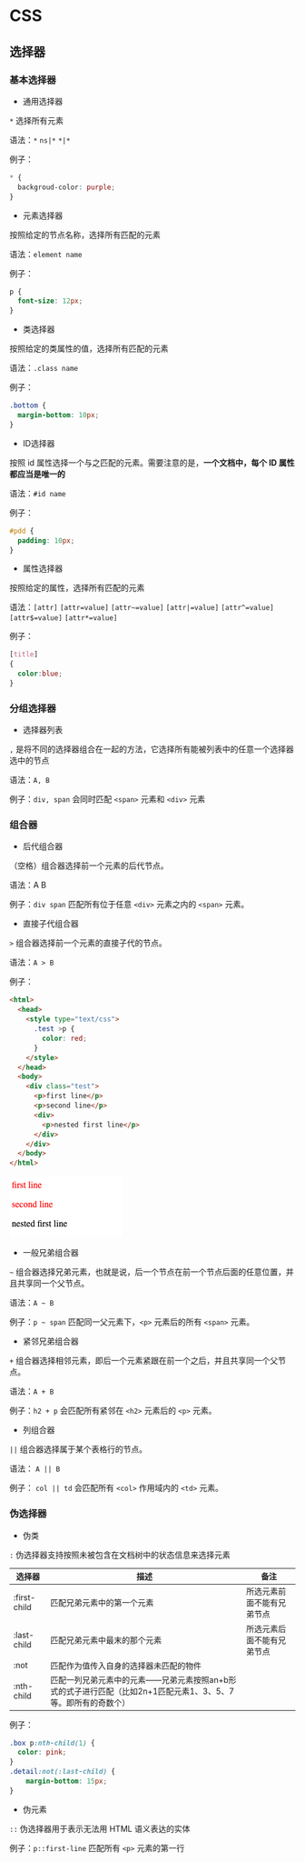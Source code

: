 # CSS

## 选择器

### 基本选择器

- 通用选择器

`*` 选择所有元素

语法：`*` `ns|*` `*|*`

例子：

```css
* {
  backgroud-color: purple;
}
```

- 元素选择器

按照给定的节点名称，选择所有匹配的元素

语法：`element name`

例子：

```css
p {
  font-size: 12px;
}
```

- 类选择器

按照给定的类属性的值，选择所有匹配的元素

语法：`.class name`

例子：

```css
.bottom {
  margin-bottom: 10px;
}
```

- ID选择器

按照 id 属性选择一个与之匹配的元素。需要注意的是，**一个文档中，每个 ID 属性都应当是唯一的**

语法：`#id name`

例子：

```css
#pdd {
  padding: 10px;
}
```

- 属性选择器

按照给定的属性，选择所有匹配的元素

语法：`[attr]` `[attr=value]` `[attr~=value]` `[attr|=value]` `[attr^=value]` `[attr$=value]` `[attr*=value]`

例子：

```css
[title]
{
  color:blue;
}
```

### 分组选择器

- 选择器列表

`,` 是将不同的选择器组合在一起的方法，它选择所有能被列表中的任意一个选择器选中的节点

语法：`A, B`

例子：`div, span` 会同时匹配 `<span>` 元素和 `<div>` 元素

### 组合器

- 后代组合器

（空格）组合器选择前一个元素的后代节点。

语法：A B

例子：`div span` 匹配所有位于任意 `<div>` 元素之内的 `<span>` 元素。

- 直接子代组合器

`>` 组合器选择前一个元素的直接子代的节点。

语法：`A > B`

例子：

```html
<html>
  <head>
    <style type="text/css">
      .test >p {
        color: red;
      }
    </style>
  </head>
  <body>
    <div class="test">
      <p>first line</p>
      <p>second line</p>
      <div>
        <p>nested first line</p>
      </div>
    </div>
  </body>
</html>
```

<img src="./images/css/child.png" />

- 一般兄弟组合器

`~` 组合器选择兄弟元素，也就是说，后一个节点在前一个节点后面的任意位置，并且共享同一个父节点。

语法：`A ~ B`

例子：`p ~ span` 匹配同一父元素下，`<p>` 元素后的所有 `<span>` 元素。

- 紧邻兄弟组合器

`+` 组合器选择相邻元素，即后一个元素紧跟在前一个之后，并且共享同一个父节点。

语法：`A + B`

例子：`h2 + p` 会匹配所有紧邻在 `<h2>` 元素后的 `<p>` 元素。

- 列组合器

`||` 组合器选择属于某个表格行的节点。

语法： `A || B`

例子： `col || td` 会匹配所有 `<col>` 作用域内的 `<td>` 元素。

### 伪选择器

- 伪类

`:` 伪选择器支持按照未被包含在文档树中的状态信息来选择元素

| 选择器 | 描述 | 备注 |
| ----- | --- | ---- |
| :first-child | 匹配兄弟元素中的第一个元素 | 所选元素前面不能有兄弟节点 |
| :last-child | 匹配兄弟元素中最末的那个元素 | 所选元素后面不能有兄弟节点 |
| :not | 匹配作为值传入自身的选择器未匹配的物件 | |
| :nth-child | 匹配一列兄弟元素中的元素——兄弟元素按照an+b形式的式子进行匹配（比如2n+1匹配元素1、3、5、7等。即所有的奇数个）|

例子：

```css
.box p:nth-child(1) {
  color: pink;
}
.detail:not(:last-child) {
    margin-bottom: 15px;
}
```

- 伪元素

`::` 伪选择器用于表示无法用 HTML 语义表达的实体

例子：`p::first-line` 匹配所有 `<p>` 元素的第一行
